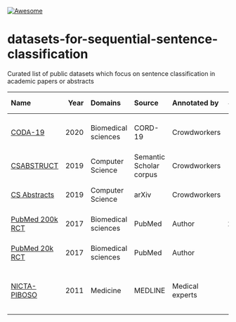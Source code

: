 [![Awesome](https://awesome.re/badge.svg)](https://awesome.re)

# datasets-for-sequential-sentence-classification

Curated list of public datasets which focus on sentence classification in academic papers or abstracts

| Name | Year | Domains  | Source| Annotated by |   #Papers  |  Text Type  |  Classes  |
|:---|---:|:---|:---|:---|---:|:---|:---|
| [CODA-19](https://github.com/windx0303/CODA-19) | 2020 | Biomedical sciences | CORD-19 | Crowdworkers | 10,966 | abstracts | BACKGROUND, PURPOSE, METHOD, FINDING/CONTRIBUTION, OTHER |
|  [CSABSTRUCT](https://github.com/allenai/sequential_sentence_classification)  | 2019 | Computer Science | Semantic Scholar corpus   |  Crowdworkers  |  2,189  | abstracts | BACKGROUND, OBJECTIVE, METHOD, RESULT, OTHER |
| [CS Abstracts](https://github.com/sergiog95/csabstracts) | 2019 | Computer Science | arXiv | Crowdworkers | 654 | abstracts | BACKGROUND, OBJECTIVE, METHODS, RESULTS, CONCLUSIONS |
|  [PubMed 200k RCT](https://github.com/Franck-Dernoncourt/pubmed-rct)  | 2017 | Biomedical sciences |  PubMed  |  Author  | 200,000   | abstracts | BACKGROUND, OBJECTIVE, METHOD, RESULT, CONCLUSION |
|  [PubMed 20k RCT](https://github.com/Franck-Dernoncourt/pubmed-rct)  | 2017 | Biomedical sciences |  PubMed  |  Author  |    20,000   | abstracts | BACKGROUND, OBJECTIVE, METHOD, RESULT, CONCLUSION |
| [NICTA-PIBOSO](https://github.com/jind11/NICTA-PIBOSO-Dataset) | 2011 | Medicine | MEDLINE | Medical experts | 1,000 | abstracts | BACKGROUND, POPULATION, INTERVENTION, OUTCOME, STUDY DESIGN, OTHER |
